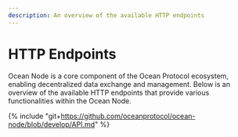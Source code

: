 ```yaml
---
description: An overview of the available HTTP endpoints
---
```


# HTTP Endpoints

Ocean Node is a core component of the Ocean Protocol ecosystem, enabling decentralized data exchange and management. Below is an overview of the available HTTP endpoints that provide various functionalities within the Ocean Node.


{% include "git+https://github.com/oceanprotocol/ocean-node/blob/develop/API.md" %}

